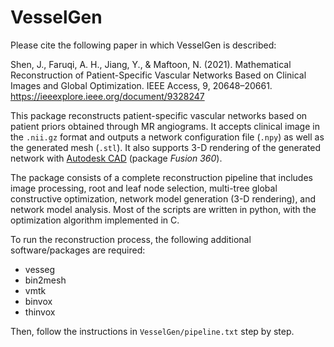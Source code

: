 # VesselGen

Please cite the following paper in which VesselGen is described:

Shen, J., Faruqi, A. H., Jiang, Y., & Maftoon, N. (2021). Mathematical Reconstruction of Patient-Specific Vascular Networks Based on Clinical Images and Global Optimization. IEEE Access, 9, 20648–20661. 
https://ieeexplore.ieee.org/document/9328247 

This package reconstructs patient-specific vascular networks based on patient priors obtained through MR angiograms. It accepts clinical image in the `.nii.gz` format and outputs a network configuration file (`.npy`) as well as the generated mesh (`.stl`). It also supports 3-D rendering of the generated network with [Autodesk CAD](https://www.autodesk.in/) (package *Fusion 360*).

The package consists of a complete reconstruction pipeline that includes image processing, root and leaf node selection, multi-tree global constructive optimization, network model generation (3-D rendering), and network model analysis. Most of the scripts are written in python, with the optimization algorithm implemented in C.

To run the reconstruction process, the following additional software/packages are required:
* vesseg
* bin2mesh
* vmtk
* binvox
* thinvox

Then, follow the instructions in `VesselGen/pipeline.txt` step by step.
